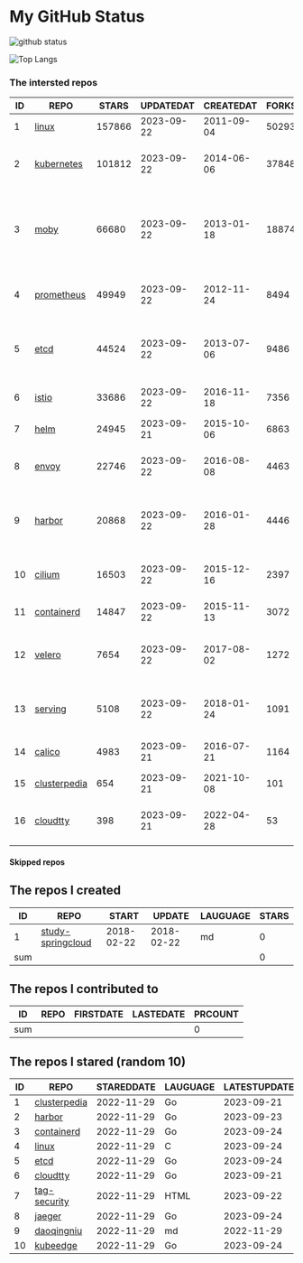 # My GitHub Status

<img src="https://github-readme-stats-1.yihong0618.vercel.app/api?username=daoqingniu&show_icons=true&&&hide_title=true&count_private=true" alt="github status" />

![Top Langs](https://github-readme-stats-1.yihong0618.vercel.app/api/top-langs/?username=daoqingniu&layout=compact)

<!--START_SECTION:github_repos-->
### The intersted repos
| ID |                              REPO                               | STARS  | UPDATEDAT  | CREATEDAT  | FORKSCOUNT |                                              DESCRIPTIONS                                              |
|----|-----------------------------------------------------------------|--------|------------|------------|------------|--------------------------------------------------------------------------------------------------------|
|  1 | [linux](https://github.com/torvalds/linux)                      | 157866 | 2023-09-22 | 2011-09-04 |      50293 | Linux kernel source tree                                                                               |
|  2 | [kubernetes](https://github.com/kubernetes/kubernetes)          | 101812 | 2023-09-22 | 2014-06-06 |      37848 | Production-Grade Container Scheduling and Management                                                   |
|  3 | [moby](https://github.com/moby/moby)                            |  66680 | 2023-09-22 | 2013-01-18 |      18874 | Moby Project - a collaborative project for the container ecosystem to assemble container-based systems |
|  4 | [prometheus](https://github.com/prometheus/prometheus)          |  49949 | 2023-09-22 | 2012-11-24 |       8494 | The Prometheus monitoring system and time series database.                                             |
|  5 | [etcd](https://github.com/etcd-io/etcd)                         |  44524 | 2023-09-22 | 2013-07-06 |       9486 | Distributed reliable key-value store for the most critical data of a distributed system                |
|  6 | [istio](https://github.com/istio/istio)                         |  33686 | 2023-09-22 | 2016-11-18 |       7356 | Connect, secure, control, and observe services.                                                        |
|  7 | [helm](https://github.com/helm/helm)                            |  24945 | 2023-09-21 | 2015-10-06 |       6863 | The Kubernetes Package Manager                                                                         |
|  8 | [envoy](https://github.com/envoyproxy/envoy)                    |  22746 | 2023-09-22 | 2016-08-08 |       4463 | Cloud-native high-performance edge/middle/service proxy                                                |
|  9 | [harbor](https://github.com/goharbor/harbor)                    |  20868 | 2023-09-22 | 2016-01-28 |       4446 | An open source trusted cloud native registry project that stores, signs, and scans content.            |
| 10 | [cilium](https://github.com/cilium/cilium)                      |  16503 | 2023-09-22 | 2015-12-16 |       2397 | eBPF-based Networking, Security, and Observability                                                     |
| 11 | [containerd](https://github.com/containerd/containerd)          |  14847 | 2023-09-22 | 2015-11-13 |       3072 | An open and reliable container runtime                                                                 |
| 12 | [velero](https://github.com/vmware-tanzu/velero)                |   7654 | 2023-09-22 | 2017-08-02 |       1272 | Backup and migrate Kubernetes applications and their persistent volumes                                |
| 13 | [serving](https://github.com/knative/serving)                   |   5108 | 2023-09-22 | 2018-01-24 |       1091 | Kubernetes-based, scale-to-zero, request-driven compute                                                |
| 14 | [calico](https://github.com/projectcalico/calico)               |   4983 | 2023-09-21 | 2016-07-21 |       1164 | Cloud native networking and network security                                                           |
| 15 | [clusterpedia](https://github.com/clusterpedia-io/clusterpedia) |    654 | 2023-09-21 | 2021-10-08 |        101 | The Encyclopedia of Kubernetes clusters                                                                |
| 16 | [cloudtty](https://github.com/cloudtty/cloudtty)                |    398 | 2023-09-21 | 2022-04-28 |         53 | A Friendly Kubernetes CloudShell (Web Terminal) !                                                      |



#### Skipped repos
<!--END_SECTION:github_repos-->

<!--START_SECTION:my_github-->
## The repos I created
| ID  |                                 REPO                                 |   START    |   UPDATE   | LAUGUAGE | STARS |
|-----|----------------------------------------------------------------------|------------|------------|----------|-------|
|   1 | [study-springcloud](https://github.com/daoqingniu/study-springcloud) | 2018-02-22 | 2018-02-22 | md       |     0 |
| sum |                                                                      |            |            |          |     0 |

## The repos I contributed to
| ID  | REPO | FIRSTDATE | LASTEDATE | PRCOUNT |
|-----|------|-----------|-----------|---------|
| sum |      |           |           |       0 |

## The repos I stared (random 10)
| ID |                              REPO                               | STAREDDATE | LAUGUAGE | LATESTUPDATE |
|----|-----------------------------------------------------------------|------------|----------|--------------|
|  1 | [clusterpedia](https://github.com/clusterpedia-io/clusterpedia) | 2022-11-29 | Go       | 2023-09-21   |
|  2 | [harbor](https://github.com/goharbor/harbor)                    | 2022-11-29 | Go       | 2023-09-23   |
|  3 | [containerd](https://github.com/containerd/containerd)          | 2022-11-29 | Go       | 2023-09-24   |
|  4 | [linux](https://github.com/torvalds/linux)                      | 2022-11-29 | C        | 2023-09-24   |
|  5 | [etcd](https://github.com/etcd-io/etcd)                         | 2022-11-29 | Go       | 2023-09-24   |
|  6 | [cloudtty](https://github.com/cloudtty/cloudtty)                | 2022-11-29 | Go       | 2023-09-21   |
|  7 | [tag-security](https://github.com/cncf/tag-security)            | 2022-11-29 | HTML     | 2023-09-22   |
|  8 | [jaeger](https://github.com/jaegertracing/jaeger)               | 2022-11-29 | Go       | 2023-09-24   |
|  9 | [daoqingniu](https://github.com/daoqingniu/daoqingniu)          | 2022-11-29 | md       | 2022-11-29   |
| 10 | [kubeedge](https://github.com/kubeedge/kubeedge)                | 2022-11-29 | Go       | 2023-09-24   |

<!--END_SECTION:my_github-->
